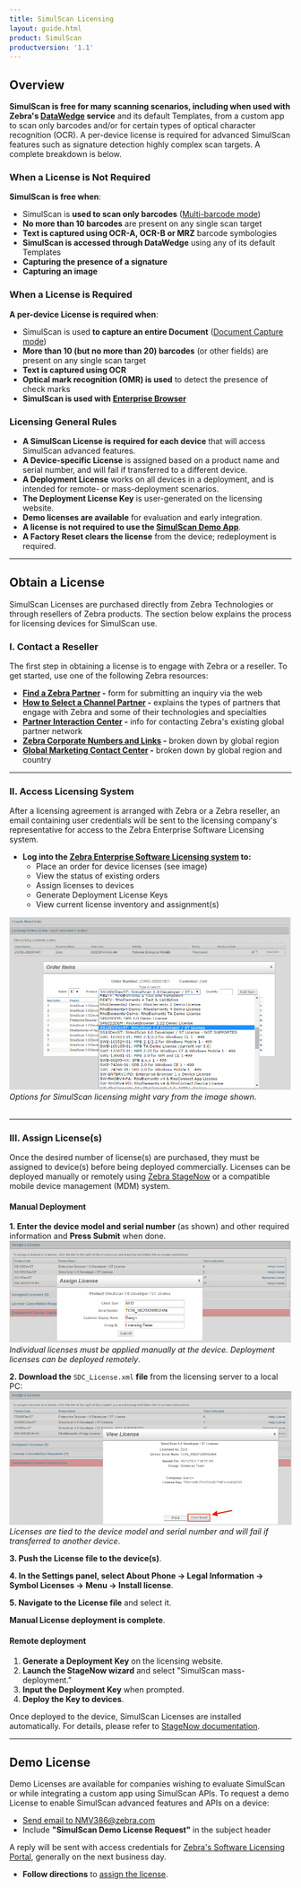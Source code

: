 ```yaml
---
title: SimulScan Licensing
layout: guide.html
product: SimulScan
productversion: '1.1'
---
```

## Overview

**SimulScan is free for many scanning scenarios, including when used with Zebra's [DataWedge](../../../../datawedge) service** and its default Templates, from a custom app to scan only barcodes and/or for certain types of optical character recognition (OCR). A per-device license is required for advanced SimulScan features such as signature detection highly complex scan targets. A complete breakdown is below. 

### When a License is Not Required 

**SimulScan is free when**: 

* SimulScan is **used to scan only barcodes** ([Multi-barcode mode](../glossary/#multibarcodemode))
* **No more than 10 barcodes** are present on any single scan target 
* **Text is captured using OCR-A, OCR-B or MRZ** barcode symbologies
* **SimulScan is accessed through DataWedge** using any of its default Templates
* **Capturing the presence of a signature**
* **Capturing an image** 

### When a License is Required 

**A per-device License is required when**: 

* SimulScan is used **to capture an entire Document** ([Document Capture mode](../glossary/#documentcapturemode))
* **More than 10 (but no more than 20) barcodes** (or other fields) are present on any single scan target
* **Text is captured using OCR**
* **Optical mark recognition (OMR) is used** to detect the presence of check marks  
* **SimulScan is used with [Enterprise Browser](../../../../enterprise-browser)**

### Licensing General Rules

* **A SimulScan License is required for each device** that will access SimulScan advanced features. 
* **A Device-specific License** is assigned based on a product name and serial number, and will fail if transferred to a different device.
* **A Deployment License** works on all devices in a deployment, and is intended for remote- or mass-deployment scenarios. 
* **The Deployment License Key** is user-generated on the licensing website.
* **Demo licenses are available** for evaluation and early integration. 
* **A license is not required to use the [SimulScan Demo App](../demo)**.
* **A Factory Reset clears the license** from the device; redeployment is required. 

-----

## Obtain a License
SimulScan Licenses are purchased directly from Zebra Technologies or through resellers of Zebra products. The section below explains the process for licensing devices for SimulScan use. 

### I. Contact a Reseller 
The first step in obtaining a license is to engage with Zebra or a reseller. To get started, use one of the following Zebra resources: 

* **[Find a Zebra Partner](https://www.zebra.com/us/en/partners/find-a-zebra-partner.html) -** form for submitting an inquiry via the web
* **[How to Select a Channel Partner](https://www.zebra.com/us/en/partners/find-a-zebra-partner/selecting-the-right-channel-partner.html) -** explains the types of partners that engage with Zebra and some of their technologies and specialties
* **[Partner Interaction Center](https://www.zebra.com/us/en/partners/partner-interaction-center.html) -** info for contacting Zebra's existing global partner network
* **[Zebra Corporate Numbers and Links](https://www.zebra.com/us/en/about-zebra/contact-zebra.html) -** broken down by global region
* **[Global Marketing Contact Center](https://www.zebra.com/us/en/about-zebra/contact-zebra/marketing-contact-center.html) -** broken down by global region and country

-----

### II. Access Licensing System
After a licensing agreement is arranged with Zebra or a Zebra reseller, an email containing user credentials will be sent to the licensing company's representative for access to the Zebra Enterprise Software Licensing system. 

* **Log into the [Zebra Enterprise Software Licensing system](https://softwarelicensing.zebra.com/) to:** 
	* Place an order for device licenses (see image)
	* View the status of existing orders
	* Assign licenses to devices 
	* Generate Deployment License Keys
	* View current license inventory and assignment(s)

![img](addorder.png)
_Options for SimulScan licensing might vary from the image shown_.  
<br>

-----

### III. Assign License(s)
Once the desired number of license(s) are purchased, they must be assigned to device(s) before being deployed commercially. Licenses can be deployed manually or remotely using [Zebra StageNow](../../../../stagenow) or a compatible mobile device management (MDM) system.

#### Manual Deployment
**&#49;. Enter the device model and serial number** (as shown) and other required information and **Press Submit** when done. 
![img](assignlicense.png)
_Individual licenses must be applied manually at the device. Deployment licenses can be deployed remotely_.
<br>

**&#50;. Download the** `SDC_License.xml` **file** from the licensing server to a local PC:
![img](downloadlicense.png)
_Licenses are tied to the device model and serial number and will fail if transferred to another device_.
<br>

**&#51;. Push the License file to the device(s)**.

**&#52;. In the Settings panel, select About Phone -> Legal Information -> Symbol Licenses -> Menu -> Install license**.

**&#53;. Navigate to the License file** and select it.

**Manual License deployment is complete**. 

#### Remote deployment

1. **Generate a Deployment Key** on the licensing website. 
2. **Launch the StageNow wizard** and select "SimulScan mass-deployment."
3. **Input the Deployment Key** when prompted. 
4. **Deploy the Key to devices**.  

Once deployed to the device, SimulScan Licenses are installed automatically. For details, please refer to [StageNow documentation](../../../../stagenow). 

-----

## Demo License
Demo Licenses are available for companies wishing to evaluate SimulScan or while integrating a custom app using SimulScan APIs. To request a demo License to enable SimulScan advanced features and APIs on a device:

* [Send email to NMV386@zebra.com](mailto:NMV386@zebra.com?Subject=SimulScan%20Demo%20License%20Request) 
* Include **"SimulScan Demo License Request"** in the subject header

A reply will be sent with access credentials for [Zebra's Software Licensing Portal](https://softwarelicensing.zebra.com/), generally on the next business day. 

* **Follow directions** to [assign the license](#iiiassignlicenses). 

<!--
## Device License
SimulScan licenses are purchased through Zebra Technologies product resellers. Licensees receive an email with access credentials for the [Zebra Enterprise Software Licensing system](https://softwarelicensing.zebra.com/), where licenses are allocated to devices by an administrator. The general process is explained below. For additional help, please refer to [Licensing documentation](https://softwarelicensing.zebra.com/documentation/index.html). 

**License types**:
* **Device-specific License -** assigned to a specific device based on the product name and serial number. This License will fail if an attempt is made to apply it to a device other than the device to which it was originally assigned.

* **Deployment License -** works across an entire device deployment. This is useful for remote or mass-deployment scenarios. The Deployment key is generated on the licensing website.

Both license types can be applied using either of the methods below.  




-->